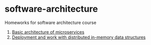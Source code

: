 # software-architecture
Homeworks for software architecture course

1. [Basic architecture of microservices](https://github.com/romanyshyn-natalia/software-architecture/tree/micro_basics)
2. [Deployment and work with distributed in-memory data structures](https://github.com/romanyshyn-natalia/software-architecture/tree/hw2_hazelcast)
